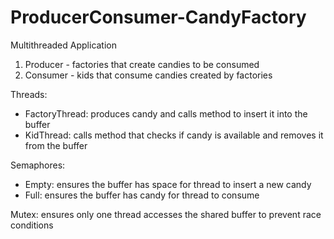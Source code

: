 # ProducerConsumer-CandyFactory
Multithreaded Application <br />
1. Producer - factories that create candies to be consumed
2. Consumer - kids that consume candies created by factories<br />

Threads:
<ul>
  <li>FactoryThread: produces candy and calls method to insert it into the buffer</li>
  <li>KidThread: calls method that checks if candy is available and removes it from the buffer</li>
  </ul>
  
  Semaphores:
  <ul>
  <li>Empty: ensures the buffer has space for thread to insert a new candy</li>
  <li>Full: ensures the buffer has candy for thread to consume</li>
  </ul>
  
Mutex: ensures only one thread accesses the shared buffer to prevent race conditions 
